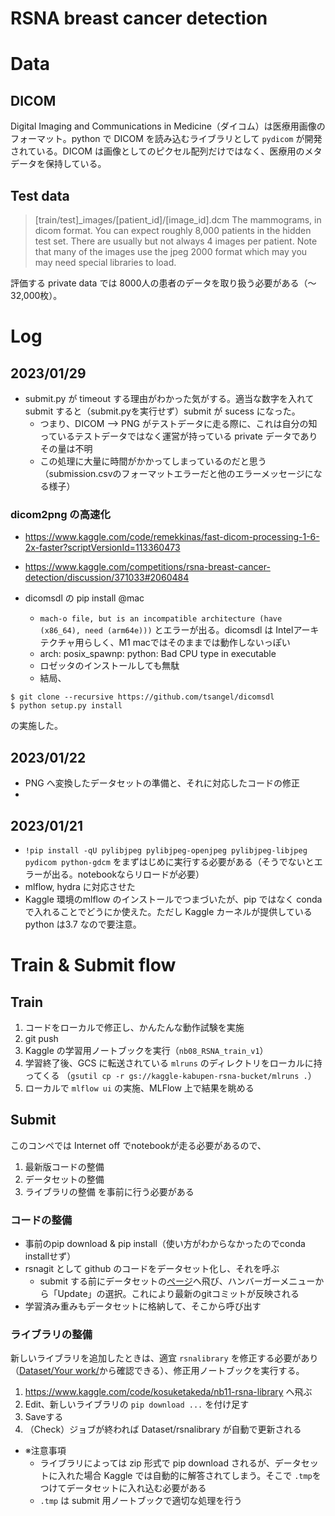 
# RSNA breast cancer detection

# Data

## DICOM

Digital Imaging and Communications in Medicine（ダイコム）は医療用画像のフォーマット。python で DICOM を読み込むライブラリとして `pydicom` が開発されている。DICOM は画像としてのピクセル配列だけではなく、医療用のメタデータを保持している。

## Test data

> [train/test]_images/[patient_id]/[image_id].dcm The mammograms, in dicom format. You can expect roughly 8,000 patients in the hidden test set. There are usually but not always 4 images per patient. Note that many of the images use the jpeg 2000 format which may you may need special libraries to load.

評価する private data では 8000人の患者のデータを取り扱う必要がある（〜32,000枚）。

# Log

## 2023/01/29

- submit.py が timeout する理由がわかった気がする。適当な数字を入れてsubmit すると（submit.pyを実行せず）submit が sucess になった。
  - つまり、DICOM --> PNG がテストデータに走る際に、これは自分の知っているテストデータではなく運営が持っている private データでありその量は不明
  - この処理に大量に時間がかかってしまっているのだと思う（submission.csvのフォーマットエラーだと他のエラーメッセージになる様子）
### dicom2png の高速化

- https://www.kaggle.com/code/remekkinas/fast-dicom-processing-1-6-2x-faster?scriptVersionId=113360473
- https://www.kaggle.com/competitions/rsna-breast-cancer-detection/discussion/371033#2060484


- dicomsdl の pip install @mac
  - `mach-o file, but is an incompatible architecture (have (x86_64), need (arm64e)))` とエラーが出る。dicomsdl は Intelアーキテクチャ用らしく、M1 macではそのままでは動作しないっぽい
  - arch: posix_spawnp: python: Bad CPU type in executable 
  - ロゼッタのインストールしても無駄
  - 結局、
```
$ git clone --recursive https://github.com/tsangel/dicomsdl
$ python setup.py install
```
の実施した。

## 2023/01/22

- PNG へ変換したデータセットの準備と、それに対応したコードの修正
- 

## 2023/01/21

- `!pip install -qU pylibjpeg pylibjpeg-openjpeg pylibjpeg-libjpeg pydicom python-gdcm` をまずはじめに実行する必要がある（そうでないとエラーが出る。notebookならリロードが必要）
- mlflow, hydra に対応させた
- Kaggle 環境のmlflow のインストールでつまづいたが、pip ではなく conda で入れることでどうにか使えた。ただし Kaggle カーネルが提供しているpython は3.7 なので要注意。


# Train & Submit flow

## Train

1. コードをローカルで修正し、かんたんな動作試験を実施
2. git push
3. Kaggle の学習用ノートブックを実行（`nb08_RSNA_train_v1`）
4. 学習終了後、GCS に転送されている `mlruns` のディレクトリをローカルに持ってくる （`gsutil cp -r gs://kaggle-kabupen-rsna-bucket/mlruns .`）
5. ローカルで `mlflow ui` の実施、MLFlow 上で結果を眺める

## Submit 

このコンペでは Internet off でnotebookが走る必要があるので、
1. 最新版コードの整備
2. データセットの整備
3. ライブラリの整備
を事前に行う必要がある

### コードの整備
- 事前のpip download & pip install（使い方がわからなかったのでconda installせず）
- rsnagit として github のコードをデータセット化し、それを呼ぶ
    - submit する前にデータセットの[ページ](https://www.kaggle.com/datasets/kosuketakeda/rsnagit)へ飛び、ハンバーガーメニューから「Update」の選択。これにより最新のgitコミットが反映される
- 学習済み重みもデータセットに格納して、そこから呼び出す

### ライブラリの整備

新しいライブラリを追加したときは、適宜 `rsnalibrary` を修正する必要があり（[Dataset/Your work/](https://www.kaggle.com/kosuketakeda/datasets?scroll=true)から確認できる）、修正用ノートブックを実行する。

1. https://www.kaggle.com/code/kosuketakeda/nb11-rsna-library へ飛ぶ
2. Edit、新しいライブラリの `pip download ...` を付け足す
3. Saveする
4. （Check）ジョブが終われば Dataset/rsnalibrary が自動で更新される

- ※注意事項
  - ライブラリによっては zip 形式で pip download されるが、データセットに入れた場合 Kaggle では自動的に解答されてしまう。そこで `.tmp`をつけてデータセットに入れ込む必要がある
  - `.tmp` は submit 用ノートブックで適切な処理を行う
